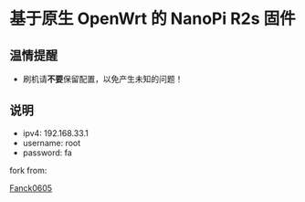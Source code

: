 # 基于原生 OpenWrt 的 NanoPi R2s 固件

## 温情提醒

- 刷机请**不要**保留配置，以免产生未知的问题！

## 说明

- ipv4: 192.168.33.1
- username: root
- password: fa

fork from:

[Fanck0605](https://github.com/fanck0605/openwrt-nanopi-r2s)
